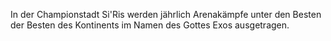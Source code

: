 In der Championstadt Si'Ris werden jährlich Arenakämpfe unter den Besten der Besten des Kontinents im Namen des Gottes Exos ausgetragen.

